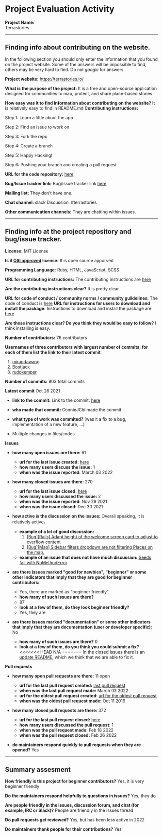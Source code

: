 # Project Evaluation Activity



__Project Name:__  
Terrastories

---

## Finding info about contributing on the website.

In the following section you should only enter the information that you
found on the project website. Some of the answers will be impossible to find, others
may be very hard to find. Do not _google_ for answers.

__Project website:__
https://terrastories.io/

__What is the purpose of the project:__
It is a free and open-source application designed for communities to map, protect, and share place-based stories

__How easy was it to find information about contributing on the website?__
It is relatively easy to find in README.md
__Contributing instructions:__

Step 1: Learn a little about the app 

Step 2: Find an issue to work on

Step 3: Fork the repo

Step 4: Create a branch

Step 5: Happy Hacking!

Step 6: Pushing your branch and creating a pull request



__URL for the code repository:__
[here](https://github.com/Terrastories/terrastories)

__Bug/Issue tracker link:__
Bug/Issue tracker link [here](https://github.com/Terrastories/terrastoriesissues)


__Mailing list:__
They don't have one. 

__Chat channel:__
slack Discussion: #terrastories

__Other communication channels:__
They are chatting within issues. 

---

## Finding info at the project repository and bug/issue tracker.

__License:__
MIT License

__Is it [OSI approved](https://opensource.org/licenses/alphabetical) license:__
It is open source apporved

__Programming Language:__
Ruby, HTML, JavaScript, SCSS

__URL for contributing instructions:__ 
The contributing instructions are [here](https://github.com/Terrastories/terrastories/blob/master/README.md)


__Are the contributing instructions clear?__ 
It is pretty clear. 

__URL for code of conduct / community norms / community guildelines:__
The code of conduct is [here](https://github.com/Terrastories/terrastories/blob/master/documentation/CODE_OF_CONDUCT.md)
__URL for instructions for users to download and install the package:__
Instructions to download and install the package are [here](https://github.com/Terrastories/terrastories/blob/master/documentation/SETUP-MAC.md)

__Are these instructions clear? Do you think they would be easy to follow?__
I think installing is easy.

__Number of contributors:__
76 contributors

__Usernames of three contributors with largest number of commits; for
each of them list the link to their latest commit__:

1. [mirandawang](https://github.com/Terrastories/terrastories/commit/aea7f623b5c33e5817ddea1e818eea5d639f2481)
2. [Bootjack](https://github.com/Terrastories/terrastories/commit/7da98fe82ef1a7ad4f77cb15df0ad0f6735c9301)
3. [rudokemper](https://github.com/Terrastories/terrastories/commit/2f1cc3ebdd01dab5ef41410446235950b1e3e77f)


__Number of commits:__
803 total commits

__Latest commit__
Oct 26 2021

- __link to the commit:__
Link to the commit: [here](https://github.com/Terrastories/terrastories/commit/b079cad1bbc9105ead61bd9ebc51166a76fcd33c)

- __who made that commit:__
ConnieJChi made the commit

- __what type of work was commited?__ (was it a fix to a bug, implementation of a new feature, ...)
- Multiple changes in files/codes


__Issues__

- __how many open issues are there:__
        61
    - __url for the last issue created:__
        [here](https://github.com/Terrastories/terrastories/issues/714)
    - __how many users discuss the issue:__
        1
    - __when was the issue reported:__
        March 03 2022

- __how many closed issues are there:__
    270
    - __url for the last issue closed:__
        [here](https://github.com/Terrastories/terrastories/issues/706)
    - __how many users discussed the issue:__
        2
    - __when was the issue reported:__
        Nov 29 2021
    - __when was the issue closed:__
        Dec 30 2021
- __how active is the discussion on the issues:__ 
        Overall speaking, it is relatively active。
    - __example of a lot of good discussion:__ 
        1. [[Bug][Rails] Adapt height of the welcome screen card to adjust to overflow content](https://github.com/Terrastories/terrastories/issues/684)
        2. [[Bug][Map] Sidebar filters dropdown are not filtering Places on the map.](https://github.com/Terrastories/terrastories/issues/597)
    - __example of an issue that does not have much discussion:__
        [Seeds fail with NoMethodError](https://github.com/Terrastories/terrastories/issues/568)


- __are there issues marked "good for newbies", "beginner" or some other indicators that imply that they are good for beginner contributors:__
    - Yes, there are marked as "beginner friendly"
    - __how many of such issues are there?__
    - 87
    - __look at a few of them, do they look beginner friendly?__ 
    - Yes, they are


- __are there issues marked "documentation" or some other indicators that imply that they are documentation (user or developer specific):__
    No
    - __how many of such issues are there?__
    0
    - __look at a few of them, do you think you could submit a fix?__ 
<<<<<<< HEAD
    N/A
=======
    In the closed issues there is an [update README](https://github.com/googlefonts/fontview/issues/30), which we think that we are able to fix it.
>>>>>>> 


__Pull requests__

- __how many open pull requests are there:__
    11 open
    - __url for the last pull request created:__
    [last pull request](https://github.com/Terrastories/terrastories/pull/713)
    - __when was the last pull request made:__
    March 03 2022
    - __url for the oldest pull request created:__
    [url for the oldest pull request](https://github.com/Terrastories/terrastories/pull/300)
    - __when was the oldest pull request made:__
    Oct 11 2019
- __how many closed pull requests are there:__
    372
    - __url for the last pull request closed:__
    [here](https://github.com/Terrastories/terrastories/pull/711)
    - __how many users discussed the pull request:__
    1
    - __when was the pull request made:__
    Feb 18 2022
    - __when was the pull request closed:__
    Feb 26 2022

- __do maintainers respond quickly to pull requests when they are opened?__ 
    Yes




---


## Summary assesment
__How friendly is this project for beginner contributors?__
Yes, it is very beginner friendly

__Do the maintainers respond helpfully to questions in issues?__
Yes, they do

__Are people friendly in the issues, discussion forum, and chat (for example, IRC or Slack)?__
People are friendly in the issues thread


__Do pull requests get reviewed?__
Yes, but has been less active in 2022


__Do maintainers thank people for their contributions?__
Yes

